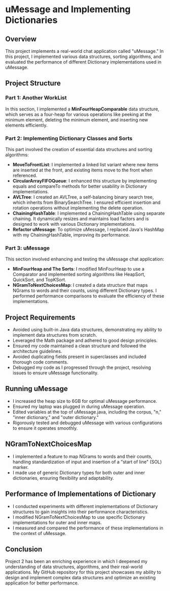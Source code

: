 # uMessage and Implementing Dictionaries

## Overview
This project implements a real-world chat application called "uMessage." In this project, I implemented various data structures, sorting algorithms, and evaluated the performance of different Dictionary implementations used in uMessage. 

## Project Structure

### Part 1: Another WorkList
In this section, I implemented a **MinFourHeapComparable** data structure, which serves as a four-heap for various operations like peeking at the minimum element, deleting the minimum element, and inserting new elements efficiently.

### Part 2: Implementing Dictionary Classes and Sorts
This part involved the creation of essential data structures and sorting algorithms:
- **MoveToFrontList**: I implemented a linked list variant where new items are inserted at the front, and existing items move to the front when referenced.
- **CircularArrayFIFOQueue**: I enhanced this structure by implementing equals and compareTo methods for better usability in Dictionary implementations.
- **AVLTree**: I created an AVLTree, a self-balancing binary search tree, which inherits from BinarySearchTree. I ensured efficient insertion and rotation operations without implementing the delete operation.
- **ChainingHashTable**: I implemented a ChainingHashTable using separate chaining. It dynamically resizes and maintains load factors and is designed to work with various Dictionary implementations.
- **Refactor uMessage**: To optimize uMessage, I replaced Java's HashMap with my ChainingHashTable, improving its performance.

### Part 3: uMessage
This section involved enhancing and testing the uMessage chat application:
- **MinFourHeap and The Sorts**: I modified MinFourHeap to use a Comparator and implemented sorting algorithms like HeapSort, QuickSort, and TopKSort.
- **NGramToNextChoicesMap**: I created a data structure that maps NGrams to words and their counts, using different Dictionary types. I performed performance comparisons to evaluate the efficiency of these implementations.

## Project Requirements
- Avoided using built-in Java data structures, demonstrating my ability to implement data structures from scratch.
- Leveraged the Math package and adhered to good design principles.
- Ensured my code maintained a clean structure and followed the architecture guidelines.
- Avoided duplicating fields present in superclasses and included thorough code comments.
- Debugged my code as I progressed through the project, resolving issues to ensure uMessage functionality.

## Running uMessage
- I increased the heap size to 6GB for optimal uMessage performance.
- Ensured my laptop was plugged in during uMessage operation.
- Edited variables at the top of uMessage.java, including the corpus, "n," "inner dictionary," and "outer dictionary."
- Rigorously tested and debugged uMessage with various configurations to ensure it operates smoothly.

## NGramToNextChoicesMap
- I implemented a feature to map NGrams to words and their counts, handling standardization of input and insertion of a "start of line" (SOL) marker.
- I made use of generic Dictionary types for both outer and inner dictionaries, ensuring flexibility and adaptability.

## Performance of Implementations of Dictionary
- I conducted experiments with different implementations of Dictionary structures to gain insights into their performance characteristics.
- I modified NGramToNextChoicesMap to use specific Dictionary implementations for outer and inner maps.
- I measured and compared the performance of these implementations in the context of uMessage.

## Conclusion
Project 2 has been an enriching experience in which I deepened my understanding of data structures, algorithms, and their real-world applications. My GitHub repository for this project showcases my ability to design and implement complex data structures and optimize an existing application for better performance.
